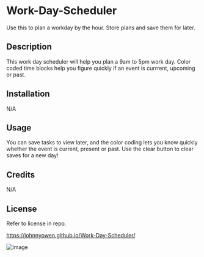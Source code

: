 # Work-Day-Scheduler

Use this to plan a workday by the hour. Store plans and save them for later.

## Description

This work day scheduler will help you plan a 9am to 5pm work day. Color coded time blocks help you figure quickly if an event is currrent, upcoming or past.

## Installation

N/A

## Usage
You can save tasks to view later, and the color coding lets you know quickly whether the event is current, present or past. Use the clear button to clear saves for a new day!

## Credits

N/A

## License

Refer to license in repo.

https://johnnyowen.github.io/Work-Day-Scheduler/

![image](https://user-images.githubusercontent.com/127053240/233485592-e036473c-b9dc-4c51-9383-93c26c417cd4.png)
